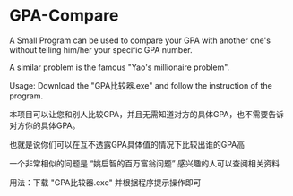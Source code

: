 # GPA-Compare
A Small Program can be used to compare your GPA with another one's without telling him/her your specific GPA number.

A similar problem is the famous "Yao's millionaire problem".

Usage: Download the "GPA比较器.exe" and follow the instruction of the program.

本项目可以让您和别人比较GPA，并且无需知道对方的具体GPA，也不需要告诉对方你的具体GPA。

也就是说你们可以在互不透露GPA具体值的情况下比较出谁的GPA高

一个非常相似的问题是 “姚启智的百万富翁问题” 感兴趣的人可以查阅相关资料

用法：下载 "GPA比较器.exe" 并根据程序提示操作即可

